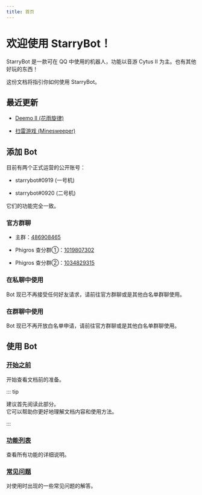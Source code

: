 ```yaml
---
title: 首页
---
```


# 欢迎使用 StarryBot！

StarryBot 是一款可在 QQ 中使用的机器人，功能以音游 Cytus II 为主。也有其他好玩的东西！

这份文档将指引你如何使用 StarryBot。

## 最近更新

- [Deemo II (花雨旋律)](./plugins/games/deemo2/)

- [扫雷游戏 (Minesweeper)](./plugins/games/minesweeper/)

## 添加 Bot

目前有两个正式运营的公开账号：

- starrybot#0919 (一号机)

- starrybot#0920 (二号机)

它们的功能完全一致。

### 官方群聊

- 主群：[486908465](http://qm.qq.com/cgi-bin/qm/qr?_wv=1027&k=CzsBPRON_4vxujeO_q0cvzqs7YiHegcX&authKey=w3M1Mo7JuM07R0wY0RHScTRI4O%2FVK%2BVJuWu2o3lzqjqdXf0AnwrMQWGzSsKxiDyN&noverify=0&group_code=486908465)

- Phigros 查分群①：[1019807302](http://qm.qq.com/cgi-bin/qm/qr?_wv=1027&k=DpsWa3d3fgD9Wtnq65MxLuNQYsvylPdg&authKey=c1ATHkJuIgwDn4oSOijvU2HK8A%2FK7vVHd5Ui%2BxJDP6pIvf5eCz2MaD03c53WFbIz&noverify=0&group_code=1019807302)

- Phigros 查分群②：[1034829315](http://qm.qq.com/cgi-bin/qm/qr?_wv=1027&k=48q_p2ZHyXlVMpMXGtwn8WpWaNY9kThN&authKey=V%2BrFwxH%2FwevHorJKqc8%2BK8ZBPAE6pq48r9lL4ZwOF9ar3OclX8Gokz1g%2Blsuew22&noverify=0&group_code=1034829315)

### 在私聊中使用

Bot 现已不再接受任何好友请求，请前往官方群聊或是其他白名单群聊使用。

### 在群聊中使用

Bot 现已不再开放白名单申请，请前往官方群聊或是其他白名单群聊使用。

<!--

::: warning

由于风控问题，年底至第二年春节后的一段时间内不开放任何白名单申请，已通过审核的群聊大多也会限制使用。敬请谅解。

:::

Bot 对群聊采取白名单制度，邀请 Bot 加入不在白名单内的群聊会导致 Bot 自动拒绝或退出。

申请白名单的流程如下：

1. 加入官方群聊：[486908465](http://qm.qq.com/cgi-bin/qm/qr?_wv=1027&k=CzsBPRON_4vxujeO_q0cvzqs7YiHegcX&authKey=w3M1Mo7JuM07R0wY0RHScTRI4O%2FVK%2BVJuWu2o3lzqjqdXf0AnwrMQWGzSsKxiDyN&noverify=0&group_code=486908465)。
2. 私聊群主发送群号与申请理由，同时请确认该群聊符合下列条件。 

::: details 白名单条件

- 禁止任何违法违规和敏感内容 (例如政治、色情等) 过多的群聊。
- 群聊人数至少为 20 人。
- 群聊能够被搜索到，即「群搜索方式」设置为「通过群号搜索」 (可在审核完成后改回)。
- 申请者必须是群主或管理员。
- 聊天内容需要有一定的音游成分。

:::

3. 等待审核通过 (通常是很快的)。
4. 在两个账号中选择一个添加好友，随后即可邀请至已通过白名单审核的群聊中。

-->

## 使用 Bot

### [开始之前](./guide/)

开始查看文档前的准备。

::: tip

建议首先阅读此部分。
<br>
它可以帮助你更好地理解文档内容和使用方法。

:::

### [功能列表](./plugins/)

查看所有功能的详细说明。

### [常见问题](./faq/)

对使用时出现的一些常见问题的解答。